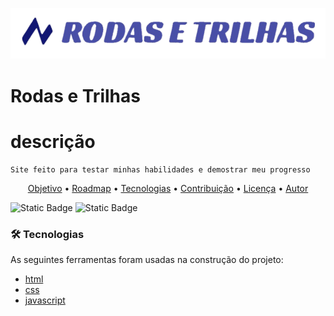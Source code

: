 ![alt text](src/image/slw.png)

# Rodas e Trilhas

# descrição
 
    Site feito para testar minhas habilidades e demostrar meu progresso

<p align="center">
 <a href="#objetivo">Objetivo</a> •
 <a href="#roadmap">Roadmap</a> • 
 <a href="#tecnologias">Tecnologias</a> • 
 <a href="#contribuicao">Contribuição</a> • 
 <a href="#licenc-a">Licença</a> • 
 <a href="#autor">Autor</a>
</p>

![Static Badge](https://img.shields.io/badge/license-MIT-blue) 
![Static Badge](https://img.shields.io/badge/forks-0-green)




### 🛠 Tecnologias

As seguintes ferramentas foram usadas na construção do projeto:

- [html](https://www.w3.org/html/)
- [css](https://www.w3.org/Style/CSS/Overview.en.html)
- [javascript](https://www.javascript.com/)
